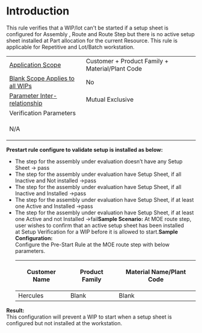 # Introduction

This rule verifies that a WIP/lot can't be started if a setup sheet is configured for Assembly , Route and Route Step but there is no active setup sheet installed at Part allocation for the current Resource. This rule is applicable for Repetitive and Lot/Batch workstation.
<table class="wrapped confluenceTable"><colgroup><col /><col /></colgroup><tbody><tr><td class="highlight-grey confluenceTd" data-highlight-colour="grey"><a rel="nofollow" class="external-link" href="http://usplnd0wiki01:8090/display/PB/Pre-Start+Rules#Pre-StartRules-ApplicationScope">Application Scope</a></td><td class="confluenceTd">Customer + Product Family + Material/Plant Code</td></tr><tr><td class="highlight-grey confluenceTd" colspan="1" data-highlight-colour="grey"><a rel="nofollow" href="http://usplnd0wiki01:8090/display/PB/Pre-Start+Rules#Pre-StartRules-BlankScope" class="external-link">Blank Scope Applies to all WIPs</a></td><td colspan="1" class="confluenceTd">No</td></tr><tr><td class="highlight-grey confluenceTd" data-highlight-colour="grey"><a class="external-link" href="http://usplnd0wiki01:8090/display/PB/Pre-Start+Rules#Pre-StartRules-ParamRel" rel="nofollow">Parameter Inter-relationship</a></td><td class="confluenceTd">Mutual Exclusive</td></tr><tr><td class="highlight-grey confluenceTd" colspan="2" data-highlight-colour="grey">Verification Parameters</td></tr><tr><td colspan="2" class="confluenceTd"><p>N/A</p></td></tr></tbody></table>

**Prestart rule configure to validate setup is installed as below:** 

- The step for the assembly under evaluation doesn’t have any Setup Sheet →
pass
- The step for the assembly under evaluation have Setup Sheet, if all Inactive and Not installed
→pass
- The step for the assembly under evaluation have Setup Sheet, if all Inactive and Installed
→pass
- The step for the assembly under evaluation have Setup Sheet, if at least one Active and Installed
→pass
- The step for the assembly under evaluation have Setup Sheet, if at least one Active and not Installed
→fail**Sample Scenario:** 
At MOE route step, user wishes to confirm that an active setup sheet has been installed at Setup Verification for a WIP before it is allowed to start.**Sample Configuration:**  
Configure the Pre-Start Rule at the MOE route step with below parameters.<table class="wrapped confluenceTable"><colgroup><col /><col /><col /></colgroup><thead><tr><th class="confluenceTh"><p>Customer Name</p></th><th class="confluenceTh"><p>Product Family</p></th><th class="confluenceTh"><p>Material Name/Plant Code</p></th></tr></thead><tbody><tr><td class="confluenceTd">Hercules</td><td class="confluenceTd">Blank</td><td class="confluenceTd">Blank</td></tr></tbody></table>

**Result:**  
This configuration will prevent a WIP to start when a setup sheet is configured but not installed at the workstation.
